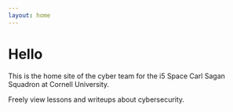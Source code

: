 ```yaml
---
layout: home
---
```


# Hello

This is the home site of the cyber team for the i5 Space Carl Sagan Squadron at Cornell University.

Freely view lessons and writeups about cybersecurity.
